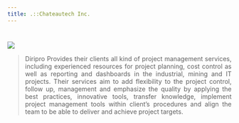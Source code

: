```yaml
---
title: .::Chateautech Inc.
---
```

#

<div data-type="logo">
      <a href="https://diripro.com/" target="new"><img style="background-position: center center;background-repeat: no-repeat;" data-setting="border" src="https://images.builderservices.io/s/cdn/v1.0/i/m?url=https://usercontent.one/wp/diripro.com/wp-content/uploads/2019/01/logo.png?media=1641771005">
      </a>
      
 </div>
 
<blockquote style="text-align: justify;">Diripro Provides their clients all kind of project management services, including experienced resources for project planning, cost control as well as reporting and dashboards in the industrial, mining and IT projects. Their services aim to add flexibility to the project control, follow up, management and emphasize the quality by applying the best practices, innovative tools, transfer knowledge, implement project management tools within client’s procedures and align the team to be able to deliver and achieve project targets. </blockquote>